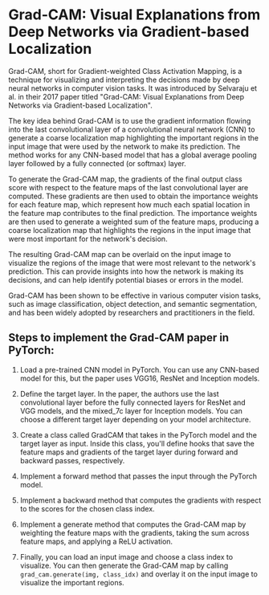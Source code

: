 # Grad-CAM: Visual Explanations from Deep Networks via Gradient-based Localization

Grad-CAM, short for Gradient-weighted Class Activation Mapping, is a technique for visualizing and interpreting the decisions made by deep neural networks in computer vision tasks. It was introduced by Selvaraju et al. in their 2017 paper titled "Grad-CAM: Visual Explanations from Deep Networks via Gradient-based Localization".

The key idea behind Grad-CAM is to use the gradient information flowing into the last convolutional layer of a convolutional neural network (CNN) to generate a coarse localization map highlighting the important regions in the input image that were used by the network to make its prediction. The method works for any CNN-based model that has a global average pooling layer followed by a fully connected (or softmax) layer.

To generate the Grad-CAM map, the gradients of the final output class score with respect to the feature maps of the last convolutional layer are computed. These gradients are then used to obtain the importance weights for each feature map, which represent how much each spatial location in the feature map contributes to the final prediction. The importance weights are then used to generate a weighted sum of the feature maps, producing a coarse localization map that highlights the regions in the input image that were most important for the network's decision.

The resulting Grad-CAM map can be overlaid on the input image to visualize the regions of the image that were most relevant to the network's prediction. This can provide insights into how the network is making its decisions, and can help identify potential biases or errors in the model.

Grad-CAM has been shown to be effective in various computer vision tasks, such as image classification, object detection, and semantic segmentation, and has been widely adopted by researchers and practitioners in the field.


## Steps to implement the Grad-CAM paper in PyTorch:

1. Load a pre-trained CNN model in PyTorch. You can use any CNN-based model for this, but the paper uses VGG16, ResNet and Inception models.

2. Define the target layer. In the paper, the authors use the last convolutional layer before the fully connected layers for ResNet and VGG models, and the mixed_7c layer for Inception models. You can choose a different target layer depending on your model architecture.

3. Create a class called GradCAM that takes in the PyTorch model and the target layer as input. Inside this class, you'll define hooks that save the feature maps and gradients of the target layer during forward and backward passes, respectively.

4. Implement a forward method that passes the input through the PyTorch model.

5. Implement a backward method that computes the gradients with respect to the scores for the chosen class index.

6. Implement a generate method that computes the Grad-CAM map by weighting the feature maps with the gradients, taking the sum across feature maps, and applying a ReLU activation.

7. Finally, you can load an input image and choose a class index to visualize. You can then generate the Grad-CAM map by calling `grad_cam.generate(img, class_idx)` and overlay it on the input image to visualize the important regions.
